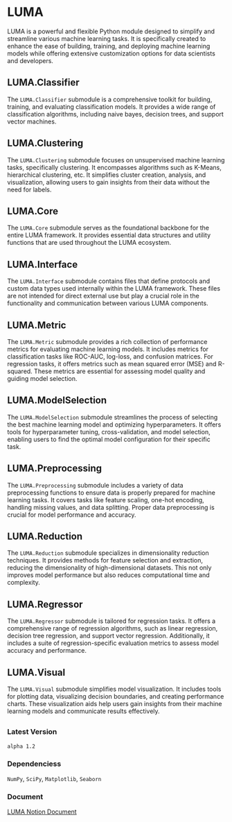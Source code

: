 # LUMA
<!-- ------------------ -->
LUMA is a powerful and flexible Python module designed to simplify and streamline 
various machine learning tasks. It is specifically created to enhance the ease of 
building, training, and deploying machine learning models while offering extensive 
customization options for data scientists and developers.


## LUMA.Classifier
<!-- ------------------- -->
The `LUMA.Classifier` submodule is a comprehensive toolkit for building, training,
and evaluating classification models. It provides a wide range of classification algorithms, 
including naive bayes, decision trees, and support vector machines.

## LUMA.Clustering
<!-- ------------------- -->
The `LUMA.Clustering` submodule focuses on unsupervised machine learning tasks, 
specifically clustering. It encompasses algorithms such as K-Means, hierarchical clustering, etc. It simplifies cluster 
creation, analysis, and visualization, allowing users to gain insights from their data without the need for labels.

## LUMA.Core
<!-- ------------- -->
The `LUMA.Core` submodule serves as the foundational backbone for the entire LUMA framework. 
It provides essential data structures and utility functions that are used throughout the LUMA ecosystem.

## LUMA.Interface
<!-- ------------------ -->
The `LUMA.Interface` submodule contains files that define protocols and custom data types used internally within the LUMA 
framework. These files are not intended for direct external use but play a crucial role in the functionality and 
communication between various LUMA components.

## LUMA.Metric
<!-- --------------- -->
The `LUMA.Metric` submodule provides a rich collection of performance metrics for evaluating 
machine learning models. It includes metrics for classification tasks like ROC-AUC, log-loss, 
and confusion matrices. For regression tasks, it offers metrics such as mean squared error (MSE) 
and R-squared. These metrics are essential for assessing model quality and guiding model selection.

## LUMA.ModelSelection
<!-- ----------------------- -->
The `LUMA.ModelSelection` submodule streamlines the process of selecting the best machine learning 
model and optimizing hyperparameters. It offers tools for hyperparameter tuning, cross-validation, 
and model selection, enabling users to find the optimal model configuration for their specific task.

## LUMA.Preprocessing
<!-- ---------------------- -->
The `LUMA.Preprocessing` submodule includes a variety of data preprocessing functions to ensure data 
is properly prepared for machine learning tasks. It covers tasks like feature scaling, one-hot encoding, 
handling missing values, and data splitting. Proper data preprocessing is crucial for model performance 
and accuracy.

## LUMA.Reduction
<!-- --------------------- -->
The `LUMA.Reduction` submodule specializes in dimensionality reduction techniques. It provides methods 
for feature selection and extraction, reducing the dimensionality of high-dimensional datasets. 
This not only improves model performance but also reduces computational time and complexity.

## LUMA.Regressor
<!-- ------------------ -->
The `LUMA.Regressor` submodule is tailored for regression tasks. It offers a comprehensive range of 
regression algorithms, such as linear regression, decision tree regression, and support vector regression. 
Additionally, it includes a suite of regression-specific evaluation metrics to assess model 
accuracy and performance.

## LUMA.Visual
<!-- ------------------- -->
The `LUMA.Visual` submodule simplifies model visualization. It includes tools for plotting data,
visualizing decision boundaries, and creating performance charts. These visualization aids help 
users gain insights from their machine learning models and communicate results effectively.
##

### Latest Version
`alpha 1.2`

### Dependenciess
`NumPy`, `SciPy`, `Matplotlib`, `Seaborn`

### Document
[LUMA Notion Document](https://lumerico284.notion.site/Machine-Learning-76330376b0e64cc1b95874c469aeb327?pvs=4)
